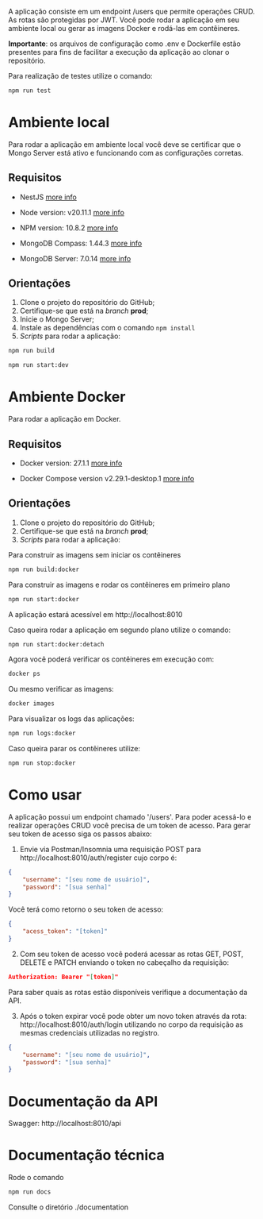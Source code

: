 A aplicação consiste em um endpoint /users que permite operações CRUD. 
As rotas são protegidas por JWT.
Você pode rodar a aplicação em seu ambiente local ou gerar as imagens Docker e rodá-las em contêineres.

**Importante**: os arquivos de configuração como .env e Dockerfile estão presentes para fins de facilitar a execução da aplicação ao clonar o repositório.

Para realização de testes utilize o comando:
```bash
npm run test
```

# Ambiente local

Para rodar a aplicação em ambiente local você deve se certificar que o Mongo Server está ativo e funcionando com as configurações corretas.

## Requisitos

- NestJS
[more info](https://docs.nestjs.com/)

- Node version: v20.11.1
[more info](https://nodejs.org/docs/latest/api/)

- NPM version: 10.8.2 
[more info](https://docs.npmjs.com/cli/v9/configuring-npm/install)

- MongoDB Compass: 1.44.3
[more info](https://www.mongodb.com/pt-br/docs/compass/current/)

- MongoDB Server: 7.0.14
[more info](https://www.mongodb.com/pt-br/docs/)

## Orientações

1. Clone o projeto do repositório do GitHub;
2. Certifique-se que está na _branch_ **prod**;
3. Inicie o Mongo Server;
4. Instale as dependências com o comando ``` npm install ```
5. _Scripts_ para rodar a aplicação:

```bash 
npm run build 
``` 

```bash 
npm run start:dev 
``` 

# Ambiente Docker

Para rodar a aplicação em Docker.

## Requisitos

- Docker version: 27.1.1
[more info](https://docs.docker.com/)

- Docker Compose version v2.29.1-desktop.1
[more info](https://docs.docker.com/compose/)

## Orientações

1. Clone o projeto do repositório do GitHub;
2. Certifique-se que está na _branch_ **prod**;
3. _Scripts_ para rodar a aplicação:

Para construir as imagens sem iniciar os contêineres

```bash 
npm run build:docker 
```

Para construir as imagens e rodar os contêineres em primeiro plano

```bash 
npm run start:docker 
``` 

A aplicação estará acessível em http://localhost:8010

Caso queira rodar a aplicação em segundo plano utilize o comando:

```bash 
npm run start:docker:detach 
```

Agora você poderá verificar os contêineres em execução com:

```bash
docker ps
```

Ou mesmo verificar as imagens:

```bash 
docker images 
```

Para visualizar os logs das aplicações:

```bash 
npm run logs:docker 
```

Caso queira parar os contêineres utilize:

```bash 
npm run stop:docker 
```

# Como usar
A aplicação possui um endpoint chamado '/users'. Para poder acessá-lo e realizar operações CRUD você precisa de um token de acesso. 
Para gerar seu token de acesso siga os passos abaixo:

1. Envie via Postman/Insomnia uma requisição POST para http://localhost:8010/auth/register cujo corpo é:

```json
{
    "username": "[seu nome de usuário]",
    "password": "[sua senha]"
}
```

Você terá como retorno o seu token de acesso:

```json
{
    "acess_token": "[token]"
}
```

2. Com seu token de acesso você poderá acessar as rotas GET, POST, DELETE e PATCH enviando o token no cabeçalho da requisição:
```json
Authorization: Bearer "[token]"
```

Para saber quais as rotas estão disponíveis verifique a documentação da API.

3. Após o token expirar você pode obter um novo token através da rota: http://localhost:8010/auth/login utilizando no corpo da requisição as mesmas credenciais utilizadas no registro.

```json
{
    "username": "[seu nome de usuário]",
    "password": "[sua senha]"
}
```

# Documentação da API
Swagger: http://localhost:8010/api

# Documentação técnica

Rode o comando
```bash 
npm run docs 
``` 
Consulte o diretório ./documentation 